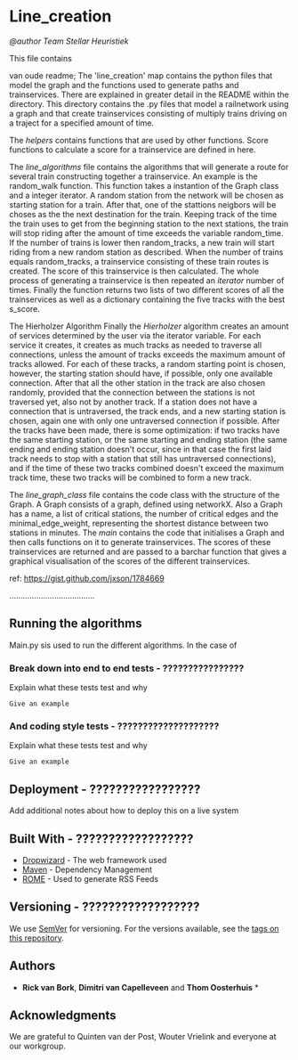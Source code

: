 
# Line_creation
*@author Team Stellar Heuristiek*

This file contains 

van oude readme;
The 'line_creation' map contains the python files that model the graph and the functions used to generate paths and trainservices. There are explained in greater detail in the README within the directory.
This directory contains the .py files that model a railnetwork using a graph and that create trainservices consisting of multiply trains driving on a traject for a specified amount of time. 

The *helpers* contains functions that are used by other functions. Score functions to calculate a score for a trainservice are defined in here.

The *line_algorithms* file contains the algorithms that will generate a route for several train constructing together a trainservice. 
An example is the random_walk function. This function takes a instantion of the Graph class and a integer iterator. A random station from the network will be chosen as starting station for a train. After that, one of the stattions neigbors will be choses as the the next destination for the train. Keeping track of the time the train uses to get from the beginning station to the next stations, the train will stop riding after the amount of time exceeds the variable random_time. If the number of trains is lower then random_tracks, a new train will start riding from a new random station as described. When the number of trains equals random_tracks, a trainservice consisting of these train routes is created. The score of this trainservice is then calculated. The whole process of generating a trainservice is then repeated an *iterator* number of times.
Finally the function returns two lists of two different scores of all the trainservices as well as a dictionary containing the five tracks with the best s_score.

The Hierholzer Algorithm
Finally the *Hierholzer* algorithm creates an amount of services determined by the user via the iterator variable. For each service it creates, it creates as much tracks as needed to traverse all connections, unless the amount of tracks exceeds the maximum amount of tracks allowed. For each of these tracks, a random starting point is chosen, however, the starting station should have, if possible, only one available connection. After that all the other station in the track are also chosen randomly, provided that the connection between the stations is not traversed yet, also not by another track. If a station does not have a connection that is untraversed, the track ends, and a new starting station is chosen, again one with only one untraversed connection if possible. After the tracks have been made, there is some optimization: if two tracks have the same starting station, or the same starting and ending station (the same ending and ending station doesn't occur, since in that case the first laid track needs to stop with a station that still has untraversed connections), and if the time of these two tracks combined doesn't exceed the maximum track time, these two tracks will be combined to form a new track.

The *line_graph_class* file contains the code class with the structure of the Graph. A Graph consists of a graph, defined using networkX. Also a Graph has a name, a list of critical stations, the number of critical edges and the minimal_edge_weight, representing the shortest distance between two stations in minutes.
The *main* contains the code that initialises a Graph and then calls functions on it to generate trainservices. The scores of these trainservices are returned and are passed to a barchar function that gives a graphical visualisation of the scores of the different trainservices.

ref: https://gist.github.com/jxson/1784669

......................................





## Running the algorithms

Main.py sis used to run the different algorithms. In the case of 

### Break down into end to end tests - ????????????????

Explain what these tests test and why

```
Give an example
```

### And coding style tests - ????????????????????

Explain what these tests test and why

```
Give an example
```

## Deployment - ?????????????????

Add additional notes about how to deploy this on a live system

## Built With - ??????????????????

* [Dropwizard](http://www.dropwizard.io/1.0.2/docs/) - The web framework used
* [Maven](https://maven.apache.org/) - Dependency Management
* [ROME](https://rometools.github.io/rome/) - Used to generate RSS Feeds

## Versioning - ??????????????????

We use [SemVer](http://semver.org/) for versioning. For the versions available, see the [tags on this repository](https://github.com/your/project/tags). 

## Authors

* **Rick van Bork**, **Dimitri van Capelleveen** and **Thom Oosterhuis** *

## Acknowledgments

We are grateful to Quinten van der Post, Wouter Vrielink and everyone at our workgroup.







